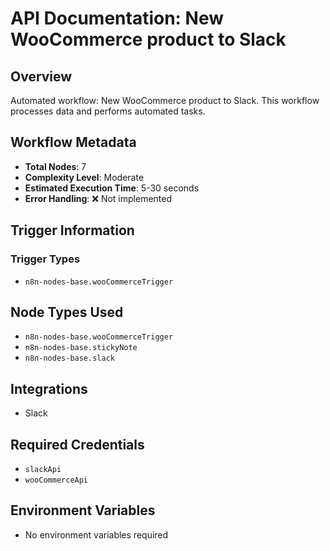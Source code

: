 # API Documentation: New WooCommerce product to Slack

## Overview
Automated workflow: New WooCommerce product to Slack. This workflow processes data and performs automated tasks.

## Workflow Metadata
- **Total Nodes**: 7
- **Complexity Level**: Moderate
- **Estimated Execution Time**: 5-30 seconds
- **Error Handling**: ❌ Not implemented

## Trigger Information
### Trigger Types
- `n8n-nodes-base.wooCommerceTrigger`

## Node Types Used
- `n8n-nodes-base.wooCommerceTrigger`
- `n8n-nodes-base.stickyNote`
- `n8n-nodes-base.slack`

## Integrations
- Slack

## Required Credentials
- `slackApi`
- `wooCommerceApi`

## Environment Variables
- No environment variables required
